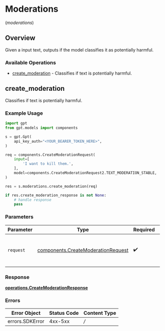 # Moderations
(*moderations*)

## Overview

Given a input text, outputs if the model classifies it as potentially harmful.

### Available Operations

* [create_moderation](#create_moderation) - Classifies if text is potentially harmful.

## create_moderation

Classifies if text is potentially harmful.

### Example Usage

```python
import gpt
from gpt.models import components

s = gpt.Gpt(
    api_key_auth="<YOUR_BEARER_TOKEN_HERE>",
)

req = components.CreateModerationRequest(
    input=[
        'I want to kill them.',
    ],
    model=components.CreateModerationRequest2.TEXT_MODERATION_STABLE,
)

res = s.moderations.create_moderation(req)

if res.create_moderation_response is not None:
    # handle response
    pass

```

### Parameters

| Parameter                                                                                | Type                                                                                     | Required                                                                                 | Description                                                                              |
| ---------------------------------------------------------------------------------------- | ---------------------------------------------------------------------------------------- | ---------------------------------------------------------------------------------------- | ---------------------------------------------------------------------------------------- |
| `request`                                                                                | [components.CreateModerationRequest](../../models/components/createmoderationrequest.md) | :heavy_check_mark:                                                                       | The request object to use for the request.                                               |


### Response

**[operations.CreateModerationResponse](../../models/operations/createmoderationresponse.md)**
### Errors

| Error Object    | Status Code     | Content Type    |
| --------------- | --------------- | --------------- |
| errors.SDKError | 4xx-5xx         | */*             |
